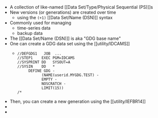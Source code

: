 - A collection of like-named [[Data Set/Type/Physical Sequential (PS)]]s
- New versions (or generations) are created over time
	- using the `(+1)` [[Data Set/Name (DSN)]] syntax
- Commonly used for managing
	- time-series data
	- backup data
- The [[Data Set/Name (DSN)]] is aka "GDG base name"
- One can create a GDG data set using the [[utility/IDCAMS]]
	- ```
	  //DEFGDG1   JOB  ...
	  //STEP1    EXEC PGM=IDCAMS
	  //SYSPRINT DD   SYSOUT=A
	  //SYSIN    DD   *
	       DEFINE GDG -
	             (NAME(userid.MYGDG.TEST) -
	             EMPTY -
	             NOSCRATCH -
	             LIMIT(15))
	  /*
	  ```
- Then, you can create a new generation using the [[utility/IEFBR14]]
-
-
